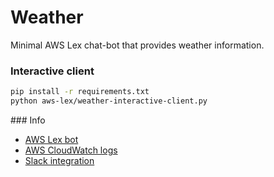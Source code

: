 # Weather

Minimal AWS Lex chat-bot that provides weather information.

### Interactive client

```sh
pip install -r requirements.txt
python aws-lex/weather-interactive-client.py
```

### Info

- [AWS Lex bot](https://console.aws.amazon.com/lex/home?region=us-east-1#bot-editor:bot=Weather)
- [AWS CloudWatch logs](https://console.aws.amazon.com/cloudwatch/home?region=us-east-1#logStream:group=/aws/lambda/weather;streamFilter=typeLogStreamPrefix)
- [Slack integration](http://docs.aws.amazon.com/lex/latest/dg/slack-bot-assoc-create-bot.html)
